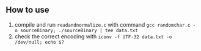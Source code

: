 

## How to use

1) compile and run `readandnormalize.c` with command `gcc randomchar.c -o sourceBinary; ./sourceBinary | tee data.txt` 
2) check the correct encoding with `iconv -f UTF-32 data.txt -o /dev/null; echo $? `  



